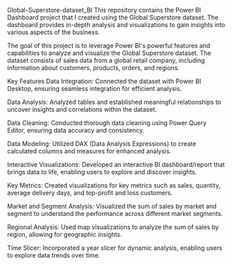  Global-Superstore-dataset_BI
This repository contains the Power BI Dashboard project that I created using the Global Superstore dataset. The dashboard provides in-depth analysis and visualizations to gain insights into various aspects of the business.

The goal of this project is to leverage Power BI's powerful features and capabilities to analyze and visualize the Global Superstore dataset. The dataset consists of sales data from a global retail company, including information about customers, products, orders, and regions.

Key Features
Data Integration: Connected the dataset with Power BI Desktop, ensuring seamless integration for efficient analysis.

Data Analysis: Analyzed tables and established meaningful relationships to uncover insights and correlations within the dataset.

Data Cleaning: Conducted thorough data cleaning using Power Query Editor, ensuring data accuracy and consistency.

Data Modeling: Utilized DAX (Data Analysis Expressions) to create calculated columns and measures for enhanced analysis.

Interactive Visualizations: Developed an interactive BI dashboard/report that brings data to life, enabling users to explore and discover insights.

Key Metrics: Created visualizations for key metrics such as sales, quantity, average delivery days, and top-profit and loss customers.

Market and Segment Analysis: Visualized the sum of sales by market and segment to understand the performance across different market segments.

Regional Analysis: Used map visualizations to analyze the sum of sales by region, allowing for geographic insights.

Time Slicer: Incorporated a year slicer for dynamic analysis, enabling users to explore data trends over time.
